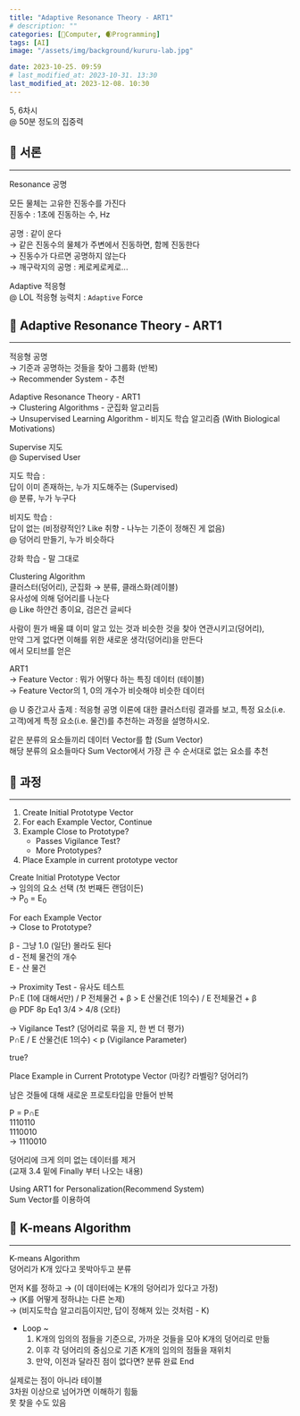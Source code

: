 ```yaml
---
title: "Adaptive Resonance Theory - ART1"
# description: ""
categories: [💫Computer, 🌒Programming]
tags: [AI]
image: "/assets/img/background/kururu-lab.jpg"

date: 2023-10-25. 09:59
# last_modified_at: 2023-10-31. 13:30
last_modified_at: 2023-12-08. 10:30
---
```


5, 6차시  
@ 50분 정도의 집중력  

## 💫 서론

---

Resonance 공명  

모든 물체는 고유한 진동수를 가진다  
진동수 : 1초에 진동하는 수, Hz  

공명 : 같이 운다  
→ 같은 진동수의 물체가 주변에서 진동하면, 함께 진동한다  
→ 진동수가 다르면 공명하지 않는다  
→ 깨구락지의 공명 : 케로케로케로...  

Adaptive 적응형  
@ LOL 적응형 능력치 : `Adaptive` Force  

## 💫 Adaptive Resonance Theory - ART1

---

적응형 공명  
→ 기준과 공명하는 것들을 찾아 그룹화 (반복)  
→ Recommender System - 추천  

Adaptive Resonance Theory - ART1  
→ Clustering Algorithms - 군집화 알고리듬  
→ Unsupervised Learning Algorithm - 비지도 학습 알고리즘 (With Biological Motivations)  

Supervise 지도  
@ Supervised User  

지도 학습 :  
답이 이미 존재하는, 누가 지도해주는 (Supervised)  
@ 분류, 누가 누구다  

비지도 학습 :  
답이 없는 (비정량적인? Like 취향 - 나누는 기준이 정해진 게 없음)  
@ 덩어리 만들기, 누가 비슷하다  

강화 학습 - 말 그대로  

Clustering Algorithm  
클러스터(덩어리), 군집화 → 분류, 클래스화(레이블)  
유사성에 의해 덩어리를 나눈다  
@ Like 하얀건 종이요, 검은건 글씨다  

사람이 뭔가 배울 떄 이미 알고 있는 것과 비슷한 것을 찾아 연관시키고(덩어리),  
만약 그게 없다면 이해를 위한 새로운 생각(덩어리)을 만든다  
에서 모티브를 얻은  

ART1  
→ Feature Vector : 뭐가 어떻다 하는 특징 데이터 (테이블)  
→ Feature Vector의 1, 0의 개수가 비슷해야 비슷한 데이터  

@ U 중간고사 출제 : 적응형 공명 이론에 대한 클러스터링 결과를 보고, 특정 요소(i.e. 고객)에게 특정 요소(i.e. 물건)를 추천하는 과정을 설명하시오.  

같은 분류의 요소들끼리 데이터 Vector를 합 (Sum Vector)  
해당 분류의 요소들마다 Sum Vector에서 가장 큰 수 순서대로 없는 요소를 추천  

## 💫 과정

---

1. Create Initial Prototype Vector
2. For each Example Vector, Continue
3. Example Close to Prototype?
   - Passes Vigilance Test?
   - More Prototypes?
4. Place Example in current prototype vector

Create Initial Prototype Vector  
→ 임의의 요소 선택 (첫 번째든 랜덤이든)  
→ P<sub>0</sub> = E<sub>0</sub>  

For each Example Vector  
→ Close to Prototype?  

β - 그냥 1.0 (일단) 몰라도 된다  
d - 전체 물건의 개수  
E - 산 물건  

→ Proximity Test - 유사도 테스트  
P∩E (1에 대해서만) / P 전체물건 + β > E 산물건(E 1의수) / E 전체물건 + β  
@ PDF 8p Eq1 3/4 > 4/8 (오타)  

→ Vigilance Test? (덩어리로 묶을 지, 한 번 더 평가)  
P∩E / E 산물건(E 1의수) \< p (Vigilance Parameter)  

true?  

Place Example in Current Prototype Vector (마킹? 라벨링? 덩어리?)  

남은 것들에 대해 새로운 프로토타입을 만들어 반복  

P = P∩E  
1110110  
1110010  
→ 1110010  

덩어리에 크게 의미 없는 데이터를 제거  
(교재 3.4 밑에 Finally 부터 나오는 내용)  

Using ART1 for Personalization(Recommend System)  
Sum Vector를 이용하여  

## 💫 K-means Algorithm  

---

K-means Algorithm  
덩어리가 K개 있다고 못박아두고 분류  

먼저 K를 정하고
→ (이 데이터에는 K개의 덩어리가 있다고 가정)  
→ (K를 어떻게 정하냐는 다른 논제)  
→ (비지도학습 알고리듬이지만, 답이 정해져 있는 것처럼 - K)  

- Loop ~
  1. K개의 임의의 점들을 기준으로, 가까운 것들을 모아 K개의 덩어리로 만듦
  2. 이후 각 덩어리의 중심으로 기존 K개의 임의의 점들을 재위치
  3. 만약, 이전과 달라진 점이 없다면? 분류 완료 End

실제로는 점이 아니라 테이블  
3차원 이상으로 넘어가면 이해하기 힘듦  
못 찾을 수도 있음  
